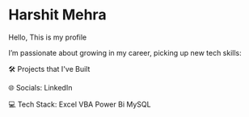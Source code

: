 # Harshit Mehra
Hello, This is my profile

I’m passionate about growing in my career, picking up new tech skills:

🛠️ Projects that I've Built

🌐 Socials:
LinkedIn

💻 Tech Stack:
Excel VBA Power Bi MySQL
